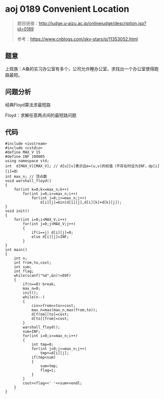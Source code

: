 # aoj 0189 Convenient Location
>题目链接：http://judge.u-aizu.ac.jp/onlinejudge/description.jsp?id=0189
>
>参考：https://www.cnblogs.com/sky-stars/p/11353052.html


## 题意
上班族：A桑的实习办公室有多个，公司允许睡办公室，求找出一个办公室使得跑路最短。
## 问题分析
经典Floyd算法求最短路

Floyd：求解任意两点间的最短路问题
## 代码

```
#include <iostream>#include <cstdio>#define MAX_V 15#define INF 100005using namespace std;int  d[MAX_V][MAX_V]; // d[u][v]表示边e=(u,v)的权值（不存在时设为INF，dp[i][i]=0）int max_n; // 顶点数void warshall_floyd(){    for(int k=0;k<=max_n;k++)		for(int i=0;i<=max_n;i++)			for(int j=0;j<=max_n;j++)				d[i][j]=min(d[i][j],d[i][k]+d[k][j]);}void init(){    for(int i=0;i<MAX_V;i++)        for(int j=0;j<MAX_V;j++)        {            if(i==j) d[i][j]=0;            else d[i][j]=INF;        }}int main(){    int n;    int from,to,cost;    int sum;    int flag;    while(scanf("%d",&n)!=EOF)    {        if(n==0) break;        max_n=0;        init();        while(n--)        {            cin>>from>>to>>cost;            max_n=max(max_n,max(from,to));            d[from][to]=cost;            d[to][from]=cost;        }        warshall_floyd();        sum=INF;        for(int i=0;i<=max_n;i++)        {            int tmp=0;            for(int j=0;j<=max_n;j++)                tmp+=d[i][j];            if(tmp<sum)            {                sum=tmp;                flag=i;            }        }        cout<<flag<<' '<<sum<<endl;    }}
```